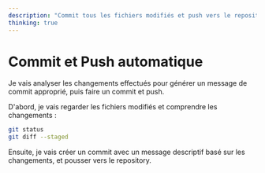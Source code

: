 ```yaml
---
description: "Commit tous les fichiers modifiés et push vers le repository"
thinking: true
---
```


# Commit et Push automatique

Je vais analyser les changements effectués pour générer un message de commit approprié, puis faire un commit et push.

D'abord, je vais regarder les fichiers modifiés et comprendre les changements :

```bash
git status
git diff --staged
```

Ensuite, je vais créer un commit avec un message descriptif basé sur les changements, et pousser vers le repository.